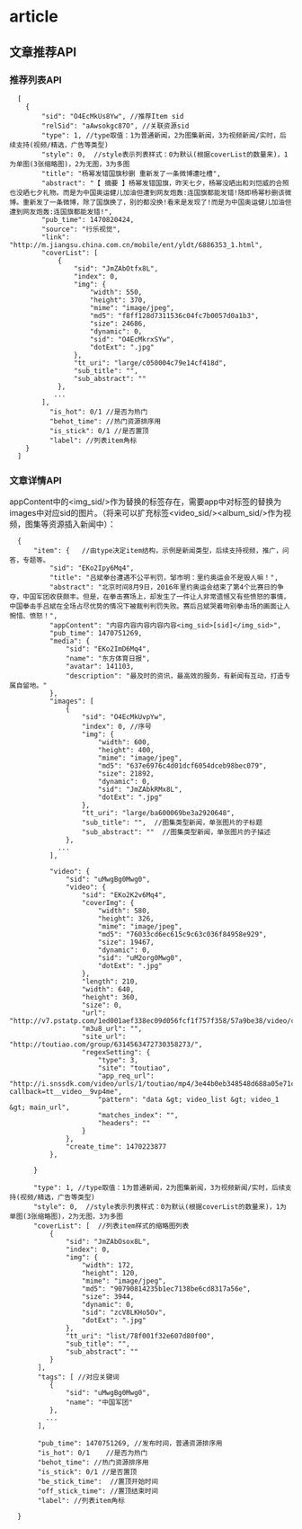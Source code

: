 # article
## 文章推荐API


### 推荐列表API


      [
        {
            "sid": "O4EcMkUs8Yw", //推荐Item sid
            "relSid": "aAwsokgc87O", //关联资源sid
            "type": 1, //type取值：1为普通新闻，2为图集新闻，3为视频新闻/实时，后续支持(视频/精选，广告等类型)
            "style": 0,  //style表示列表样式：0为默认(根据coverList的数量来)，1为单图(3张缩略图)，2为无图，3为多图
            "title": "杨幂发错国旗秒删 重新发了一条微博遭吐槽",
            "abstract": "【 摘要 】杨幂发错国旗，昨天七夕，杨幂没晒出和刘恺威的合照也没晒七夕礼物。而是为中国奥运健儿加油但遭到网友炮轰:连国旗都能发错!随即杨幂秒删该微博。重新发了一条微博，除了国旗换了，别的都没换!看来是发现了!而是为中国奥运健儿加油但遭到网友炮轰:连国旗都能发错!",
            "pub_time": 1470820424,
            "source": "行乐视觉",
            "link": "http://m.jiangsu.china.com.cn/mobile/ent/yldt/6886353_1.html",
            "coverList": [
                {
                    "sid": "JmZAbOtfx8L",
                    "index": 0,
                    "img": {
                        "width": 550,
                        "height": 370,
                        "mime": "image/jpeg",
                        "md5": "f8ff128d7311536c04fc7b0057d0a1b3",
                        "size": 24686,
                        "dynamic": 0,
                        "sid": "O4EcMkrxSYw",
                        "dotExt": ".jpg"
                    },
                    "tt_uri": "large/c050004c79e14cf418d",
                    "sub_title": "",
                    "sub_abstract": ""
                },
               ...
            ],
              "is_hot": 0/1	//是否为热门
              "behot_time": //热门资源排序用
              "is_stick": 0/1 //是否置顶
              "label": //列表item角标
        }
      ]



### 文章详情API


appContent中的<img_sid/>作为替换的标签存在，需要app中对标签的替换为images中对应sid的图片。（将来可以扩充标签<video_sid/><album_sid/>作为视频，图集等资源插入新闻中）：


      {
          "item": {   //由type决定item结构，示例是新闻类型，后续支持视频，推广，问答，专题等。
              "sid": "EKo2Ipy6Mq4",
              "title": "吕斌拳台遭遇不公平判罚，邹市明：里约奥运会不是毁人嘛！",
              "abstract": "北京时间8月9日，2016年里约奥运会结束了第4个比赛日的争夺，中国军团收获颇丰。但是，在拳击赛场上，却发生了一件让人非常遗憾又有些愤怒的事情，中国拳击手吕斌在全场占尽优势的情况下被裁判判罚失败。赛后吕斌哭着吻别拳击场的画面让人惋惜、愤怒！",
              "appContent": "内容内容内容内容内容<img_sid>[sid]</img_sid>",
              "pub_time": 1470751269,
              "media": {
                  "sid": "EKo2ImD6Mq4",
                  "name": "东方体育日报",
                  "avatar": 141103,
                  "description": "最及时的资讯，最高效的服务，有新闻有互动，打造专属自留地。"
              },
              "images": [
                  {
                      "sid": "O4EcMkUvpYw",
                      "index": 0, //序号
                      "img": {
                          "width": 600,
                          "height": 400,
                          "mime": "image/jpeg",
                          "md5": "637e6976c4d01dcf6054dceb98bec079",
                          "size": 21892,
                          "dynamic": 0,
                          "sid": "JmZAbkRMx8L",
                          "dotExt": ".jpg"
                      },
                      "tt_uri": "large/ba600069be3a2920648",
                      "sub_title": "",  //图集类型新闻，单张图片的子标题
                      "sub_abstract": ""  //图集类型新闻，单张图片的子描述
                  },
                ...
              ],
            
              "video": {
                  "sid": "uMwgBg0Mwg0",
                  "video": {
                      "sid": "EKo2K2v6Mq4",
                      "coverImg": {
                          "width": 580,
                          "height": 326,
                          "mime": "image/jpeg",
                          "md5": "76033cd6ec615c9c63c036f84958e929",
                          "size": 19467,
                          "dynamic": 0,
                          "sid": "uM2org0Mwg0",
                          "dotExt": ".jpg"
                      },
                      "length": 210,
                      "width": 640,
                      "height": 360,
                      "size": 0,
                      "url": "http://v7.pstatp.com/1ed001aef338ec09d056fcf1f757f358/57a9be38/video/c/c5299d0cc2bf4efa97a65bae59ded2c4/",
                      "m3u8_url": "",
                      "site_url": "http://toutiao.com/group/6314563472730358273/",
                      "regexSetting": {
                          "type": 3,
                          "site": "toutiao",
                          "app_req_url": "http://i.snssdk.com/video/urls/1/toutiao/mp4/3e44b0eb348548d688a05e71c2c2fad5?callback=tt__video__9vp4me",
                          "pattern": "data &gt; video_list &gt; video_1 &gt; main_url",
                          "matches_index": "",
                          "headers": ""
                      }
                  },
                  "create_time": 1470223877
              },
              
          }
          
          "type": 1, //type取值：1为普通新闻，2为图集新闻，3为视频新闻/实时，后续支持(视频/精选，广告等类型)
          "style": 0,  //style表示列表样式：0为默认(根据coverList的数量来)，1为单图(3张缩略图)，2为无图，3为多图
          "coverList": [  //列表item样式的缩略图列表
              {
                  "sid": "JmZAbOsox8L",
                  "index": 0,
                  "img": {
                      "width": 172,
                      "height": 120,
                      "mime": "image/jpeg",
                      "md5": "90790814235b1ec7138be6cd8317a56e",
                      "size": 3944,
                      "dynamic": 0,
                      "sid": "zcV8LKHo5Ov",
                      "dotExt": ".jpg"
                  },
                  "tt_uri": "list/78f001f32e607d80f00",
                  "sub_title": "",
                  "sub_abstract": ""
              }
           ],
           "tags": [ //对应关键词
              {
                  "sid": "uMwgBg0Mwg0",
                  "name": "中国军团"
              },
             ...
           ],
           
           "pub_time": 1470751269, //发布时间，普通资源排序用
           "is_hot": 0/1	//是否为热门
           "behot_time": //热门资源排序用
           "is_stick": 0/1 //是否置顶
           "be_stick_time":  //置顶开始时间
           "off_stick_time": //置顶结束时间
           "label": //列表item角标
           
      }
